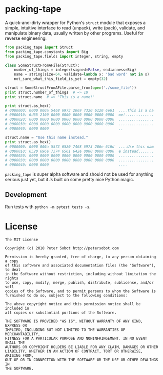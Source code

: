 # packing-tape

A quick-and-dirty wrapper for Python's `struct` module that exposes a simple,
intuitive interface to read (unpack), write (pack), validate, and manipulate
binary data, usually written by other programs. Useful for reverse engineering.

```python
from packing_tape import Struct
from packing_tape.constants import Big
from packing_tape.fields import integer, string, empty

class SomeStructFromAFile(Struct):
    number_of_things = integer(signed=False, endianness=Big)
    name = string(size=64, validate=lambda x: 'bad word' not in x)
    not_sure_what_this_field_is_yet = empty(32)

struct = SomeStructFromAFile.parse_from(open('./some_file'))
print struct.number_of_things  # => 10
print struct.name  # => "This is a name!"

print struct.as_hex()
# 0000000: 0000 000a 5468 6973 2069 7320 6120 6e61  ....This is a na
# 0000010: 6d65 2100 0000 0000 0000 0000 0000 0000  me!.............
# 0000020: 0000 0000 0000 0000 0000 0000 0000 0000  ................
# 0000030: 0000 0000 0000 0000 0000 0000 0000 0000  ................
# 0000040: 0000 0000                                ..

struct.name = "Use this name instead."
print struct.as_hex()
# 0000000: 0000 000a 5573 6520 7468 6973 206e 616d  ....Use this nam
# 0000010: 6520 696e 7374 6561 642e 0000 0000 0000  e instead.......
# 0000020: 0000 0000 0000 0000 0000 0000 0000 0000  ................
# 0000030: 0000 0000 0000 0000 0000 0000 0000 0000  ................
# 0000040: 0000 0000                                ....
```

`packing_tape` is super alpha software and should not be used for anything
serious just yet, but it _is_ built on some pretty nice Python magic.


## Development

Run tests with `python -m pytest tests -s`.


# License

```
The MIT License

Copyright (c) 2018 Peter Sobot http://petersobot.com

Permission is hereby granted, free of charge, to any person obtaining a copy
of this software and associated documentation files (the "Software"), to deal
in the Software without restriction, including without limitation the rights
to use, copy, modify, merge, publish, distribute, sublicense, and/or sell
copies of the Software, and to permit persons to whom the Software is
furnished to do so, subject to the following conditions:

The above copyright notice and this permission notice shall be included in
all copies or substantial portions of the Software.

THE SOFTWARE IS PROVIDED "AS IS", WITHOUT WARRANTY OF ANY KIND, EXPRESS OR
IMPLIED, INCLUDING BUT NOT LIMITED TO THE WARRANTIES OF MERCHANTABILITY,
FITNESS FOR A PARTICULAR PURPOSE AND NONINFRINGEMENT. IN NO EVENT SHALL THE
AUTHORS OR COPYRIGHT HOLDERS BE LIABLE FOR ANY CLAIM, DAMAGES OR OTHER
LIABILITY, WHETHER IN AN ACTION OF CONTRACT, TORT OR OTHERWISE, ARISING FROM,
OUT OF OR IN CONNECTION WITH THE SOFTWARE OR THE USE OR OTHER DEALINGS IN
THE SOFTWARE.
```
